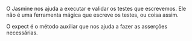 O Jasmine nos ajuda a executar e validar os testes que escrevemos. Ele não é uma ferramenta mágica que escreve os testes, ou coisa assim.

O expect é o método auxiliar que nos ajuda a fazer as asserções necessárias.